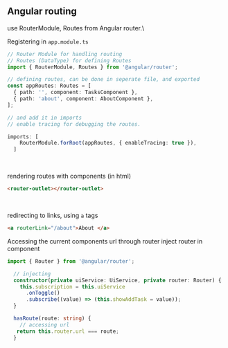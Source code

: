## Angular routing

use RouterModule, Routes from Angular router.\

Registering in `app.module.ts`

```ts
// Router Module for handling routing
// Routes (DataType) for defining Routes
import { RouterModule, Routes } from '@angular/router';

// defining routes, can be done in seperate file, and exported
const appRoutes: Routes = [
  { path: '', component: TasksComponent },
  { path: 'about', component: AboutComponent },
];

// and add it in imports
// enable tracing for debugging the routes.

imports: [
    RouterModule.forRoot(appRoutes, { enableTracing: true }),
  ]
```

<br>

rendering routes with components (in html)
```html
<router-outlet></router-outlet>
```
<br>

redirecting to links, using `a` tags
```html
<a routerLink="/about">About </a>
```


Accessing the current components url through router
inject router in component
```ts
import { Router } from '@angular/router';

  // injecting
  constructor(private uiService: UiService, private router: Router) {
    this.subscription = this.uiService
      .onToggle()
      .subscribe((value) => (this.showAddTask = value));
  }

  hasRoute(route: string) {
    // accessing url
   return this.router.url === route;
  }
```